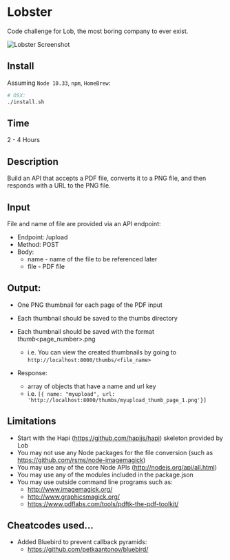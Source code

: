 # Lobster

Code challenge for Lob, the most boring company to ever exist.

![Lobster Screenshot](http://i.danmasq.com/cap.1415207899.png)

## Install

Assuming `Node 10.33`, `npm`, `HomeBrew`:

```bash
# OSX:
./install.sh
```

## Time

2 - 4 Hours

## Description

Build an API that accepts a PDF file, converts it to a PNG file, and then responds with a URL to the PNG file.

## Input

File and name of file are provided via an API endpoint:
* Endpoint: /upload
* Method: POST
* Body: 
  * name -  name of the file to be referenced later
  * file - PDF file

## Output:

* One PNG thumbnail for each page of the PDF input
* Each thumbnail should be saved to the thumbs directory
* Each thumbnail should be saved with the format <name>_thumb_<page_number>.png
  * i.e. You can view the created thumbnails by going to `http://localhost:8000/thumbs/<file_name>`

* Response:
  * array of objects that have a name and url key
  * i.e. `[{ name: "myupload", url: 'http://localhost:8000/thumbs/myupload_thumb_page_1.png'}]`

## Limitations
* Start with the Hapi (https://github.com/hapijs/hapi) skeleton provided by Lob
* You may not use any Node packages for the file conversion (such as https://github.com/rsms/node-imagemagick)
* You may use any of the core Node APIs (http://nodejs.org/api/all.html)
* You may use any of the modules included in the package.json
* You may use outside command line programs such as:
  * http://www.imagemagick.org/ 
  * http://www.graphicsmagick.org/
  * https://www.pdflabs.com/tools/pdftk-the-pdf-toolkit/

## Cheatcodes used...
* Added Bluebird to prevent callback pyramids:
  * https://github.com/petkaantonov/bluebird/
